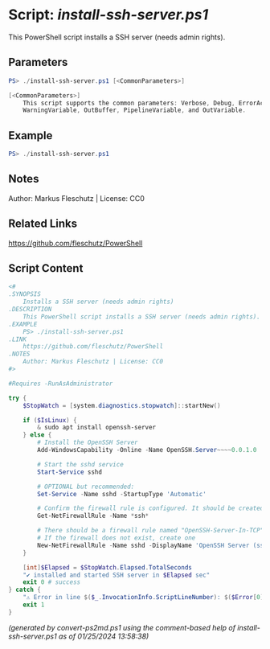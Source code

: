 Script: *install-ssh-server.ps1*
========================

This PowerShell script installs a SSH server (needs admin rights).

Parameters
----------
```powershell
PS> ./install-ssh-server.ps1 [<CommonParameters>]

[<CommonParameters>]
    This script supports the common parameters: Verbose, Debug, ErrorAction, ErrorVariable, WarningAction, 
    WarningVariable, OutBuffer, PipelineVariable, and OutVariable.
```

Example
-------
```powershell
PS> ./install-ssh-server.ps1

```

Notes
-----
Author: Markus Fleschutz | License: CC0

Related Links
-------------
https://github.com/fleschutz/PowerShell

Script Content
--------------
```powershell
<#
.SYNOPSIS
	Installs a SSH server (needs admin rights)
.DESCRIPTION
	This PowerShell script installs a SSH server (needs admin rights).
.EXAMPLE
	PS> ./install-ssh-server.ps1
.LINK
	https://github.com/fleschutz/PowerShell
.NOTES
	Author: Markus Fleschutz | License: CC0
#>

#Requires -RunAsAdministrator

try {
	$StopWatch = [system.diagnostics.stopwatch]::startNew()

	if ($IsLinux) {
		& sudo apt install openssh-server
	} else {
		# Install the OpenSSH Server
		Add-WindowsCapability -Online -Name OpenSSH.Server~~~~0.0.1.0

		# Start the sshd service
		Start-Service sshd

		# OPTIONAL but recommended:
		Set-Service -Name sshd -StartupType 'Automatic'

		# Confirm the firewall rule is configured. It should be created automatically by setup.
		Get-NetFirewallRule -Name *ssh*

		# There should be a firewall rule named "OpenSSH-Server-In-TCP", which should be enabled
		# If the firewall does not exist, create one
		New-NetFirewallRule -Name sshd -DisplayName 'OpenSSH Server (sshd)' -Enabled True -Direction Inbound -Protocol TCP -Action Allow -LocalPort 22
	}

	[int]$Elapsed = $StopWatch.Elapsed.TotalSeconds
	"✔️ installed and started SSH server in $Elapsed sec"
	exit 0 # success
} catch {
	"⚠️ Error in line $($_.InvocationInfo.ScriptLineNumber): $($Error[0])"
	exit 1
}
```

*(generated by convert-ps2md.ps1 using the comment-based help of install-ssh-server.ps1 as of 01/25/2024 13:58:38)*
